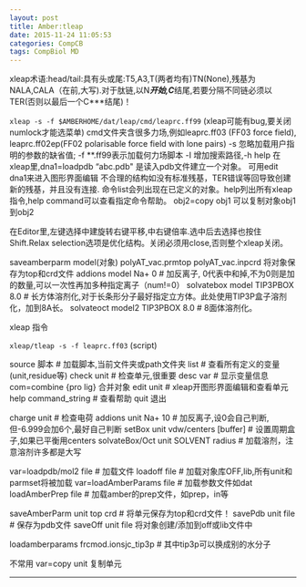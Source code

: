 ```yaml
---
layout: post
title: Amber:tleap
date: 2015-11-24 11:05:53
categories: CompCB
tags: CompBiol MD
---
```


xleap术语:head/tail:具有头或尾:T5,A3,T(两者均有)TN(None),残基为NALA,CALA（在前,大写).对于肽链,以N***开始,C***结尾,若要分隔不同链必须以TER(否则以最后一个C***结尾)！

`xleap -s -f $AMBERHOME/dat/leap/cmd/leaprc.ff99`  (xleap可能有bug,要关闭numlock才能选菜单)
cmd文件夹含很多力场,例如leaprc.ff03 (FF03 force field), leaprc.ff02ep(FF02 polarisable force field with lone pairs)
-s 忽略加载用户指明的参数的缺省值; -f **.ff99表示加载何力场脚本 -I 增加搜索路径,-h help
在xleap里,dna1=loadpdb “abc.pdb" 是读入pdb文件建立一个对象。
可用edit dna1来进入图形界面编辑
不合理的结构如没有标准残基，TER错误等回导致创建新的残基，并且没有连接.
命令list会列出现在已定义的对象。help列出所有xleap指令,help command可以查看指定命令帮助。
obj2=copy obj1 可以复制对象obj1到obj2

在Editor里,左键选择中建旋转右键平移,中右键倍率.选中后去选择也按住Shift.Relax selection选项是优化结构。关闭必须用close,否则整个xleap关闭。

saveamberparm model(对象)  polyAT\_vac.prmtop polyAT\_vac.inpcrd 将对象保存为top和crd文件
addions model Na+ 0 # 加反离子, 0代表中和掉,不为0则是加的数量,可以一次性再加多种指定离子（num!=0）
solvatebox model TIP3PBOX 8.0    # 长方体溶剂化,对于长条形分子最好指定立方体。此处使用TIP3P盒子溶剂化，加到8A长。
solvateoct model2 TIP3PBOX 8.0  # 8面体溶剂化。

xleap 指令

`xleap/tleap -s -f leaprc.ff03` (script)

source 脚本 # 加载脚本,当前文件夹或path文件夹
list # 查看所有定义的变量(unit,residue等)
check unit # 检查单元,很重要
desc var  #  显示变量信息
com=combine {pro lig}    合并对象
edit unit  #  xleap开图形界面编辑和查看单元
help command_string #  查看帮助
quit 退出

charge unit # 检查电荷
addions unit Na+ 10  # 加反离子,设0会自己判断,但-6.999会加6个,最好自己判断
setBox unit vdw/centers [buffer] #  设置周期盒子,如果已平衡用centers
solvateBox/Oct unit SOLVENT radius #  加载溶剂，注意溶剂许多都是大写

var=loadpdb/mol2 file #  加载文件
loadoff file #  加载对象库OFF,lib,所有unit和parmset将被加载
var=loadAmberParams file #  加载参数文件如dat
loadAmberPrep file # 加载amber的prep文件，如prep，in等

saveAmberParm unit top crd # 将单元保存为top和crd文件！
savePdb unit file #   保存为pdb文件
saveOff unit file 将对象创建/添加到off或lib文件中

loadamberparams frcmod.ionsjc_tip3p  # 其中tip3p可以换成别的水分子

不常用
var=copy unit 复制单元


<script src="https://gist.github.com/platinhom/55a35c3d6ad40ca6c61c.js"></script>

------
